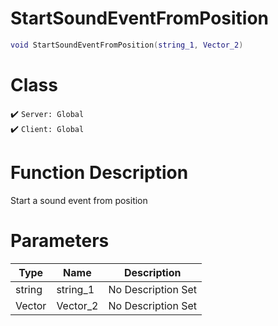 # StartSoundEventFromPosition
```lua
void StartSoundEventFromPosition(string_1, Vector_2)
```
# Class
✔️ `Server: Global`  
✔️ `Client: Global`  

# Function Description
Start a sound event from position
# Parameters
Type|Name|Description
--|--|--
string|string_1|No Description Set
Vector|Vector_2|No Description Set
